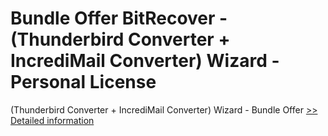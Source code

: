 # Bundle Offer BitRecover - (Thunderbird Converter + IncrediMail Converter) Wizard - Personal License
(Thunderbird Converter + IncrediMail Converter) Wizard - Bundle Offer
[>> Detailed information](https://secure.shareit.com/shareit/product.html?productid=300998733&affiliateid=200057808)
